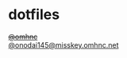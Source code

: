 # dotfiles

~~[@omhnc](https://twitter.com/omhnc)~~  
[@onodai145@misskey.omhnc.net](https://misskey.omhnc.net/@onodai145)
